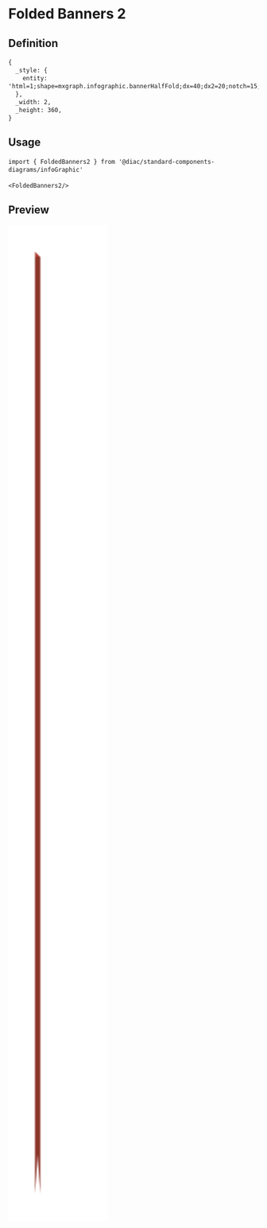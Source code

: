 # Folded Banners 2

## Definition

```
{
  _style: { 
    entity: 'html=1;shape=mxgraph.infographic.bannerHalfFold;dx=40;dx2=20;notch=15;fillColor=#AE4132;strokeColor=none;align=left;verticalAlign=top;fontColor=#ffffff;fontSize=14;fontStyle=1;spacingLeft=25;spacingTop=5;',
  },
  _width: 2,
  _height: 360,
}
```

## Usage

```
import { FoldedBanners2 } from '@diac/standard-components-diagrams/infoGraphic'

<FoldedBanners2/>
```

## Preview

<img src="./folded-banners-2.png" width="200"/>
